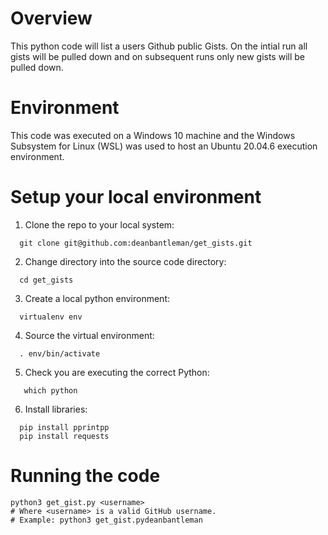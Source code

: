 # Overview
This python code will list a users Github public Gists. On the intial run all gists will be pulled down and on subsequent runs only new gists will be pulled down.

# Environment
This code was executed on a Windows 10 machine and the Windows Subsystem for Linux (WSL) was used to host an Ubuntu 20.04.6 execution environment.

# Setup your local environment

1. Clone the repo to your local system:

```
  git clone git@github.com:deanbantleman/get_gists.git
```

2. Change directory into the source code directory:

```
  cd get_gists
```

3. Create a local python environment:

```
  virtualenv env
```

4. Source the virtual environment:

```
  . env/bin/activate
```

5. Check you are executing the correct Python:

```
   which python
```

6. Install libraries:

```
  pip install pprintpp
  pip install requests
```

# Running the code

```
python3 get_gist.py <username>
# Where <username> is a valid GitHub username.
# Example: python3 get_gist.pydeanbantleman
```
